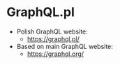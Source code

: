 # GraphQL.pl

* Polish GraphQL website:
  * https://graphql.pl/
* Based on main GraphQL website:
  * https://graphql.org/